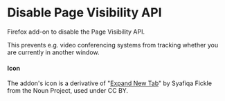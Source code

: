 # Disable Page Visibility API
Firefox add-on to disable the Page Visibility API. 

This prevents e.g. video conferencing systems from tracking whether you are currently in another window.

#### Icon
The addon's icon is a derivative of "[Expand New Tab](https://thenounproject.com/term/expand-new-tab/1598671/)" by Syafiqa Fickle from the Noun Project, used under CC BY.
